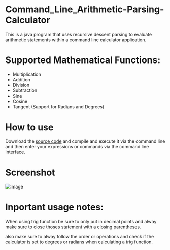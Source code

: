 # Command_Line_Arithmetic-Parsing-Calculator
This is a java program that uses recursive descent parsing to evaluate arithmetic statements within a command line calculator application.

# Supported Mathematical Functions:
  * Multiplication
  * Addition
  * Division
  * Subtraction
  * Sine
  * Cosine
  * Tangent
  (Support for Radians and Degrees)

# How to use
Download the [source code](https://github.com/Austin-Daigle/Command_Line_Arithmetic-Parsing-Calculator) and compile and execute it via the command line and then enter your expressions or commands via the command line interface.

# Screenshot
![image](https://user-images.githubusercontent.com/100094056/198393728-721a9fe6-df6e-4ae9-a310-91f402c51d41.png)

# Inportant usage notes:
When using trig function be sure to only put in decimal points and alway make sure to close thoses statement with a closing parentheses.

also make sure to alway follow the order or operations and check if the calculator is set to degrees or radians when calculating a trig function.
